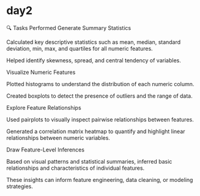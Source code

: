 # day2
🔍 Tasks Performed
Generate Summary Statistics

Calculated key descriptive statistics such as mean, median, standard deviation, min, max, and quartiles for all numeric features.

Helped identify skewness, spread, and central tendency of variables.

Visualize Numeric Features

Plotted histograms to understand the distribution of each numeric column.

Created boxplots to detect the presence of outliers and the range of data.

Explore Feature Relationships

Used pairplots to visually inspect pairwise relationships between features.

Generated a correlation matrix heatmap to quantify and highlight linear relationships between numeric variables.

Draw Feature-Level Inferences

Based on visual patterns and statistical summaries, inferred basic relationships and characteristics of individual features.

These insights can inform feature engineering, data cleaning, or modeling strategies.
